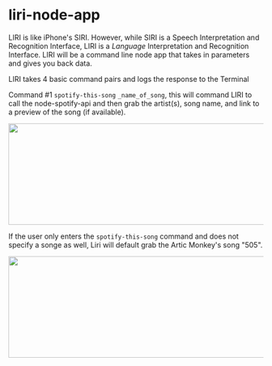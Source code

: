 # liri-node-app
LIRI is like iPhone's SIRI. However, while SIRI is a Speech Interpretation and Recognition Interface, LIRI is a _Language_ Interpretation and Recognition Interface. LIRI will be a command line node app that takes in parameters and gives you back data.

LIRI takes 4 basic command pairs and logs the response to the Terminal

Command #1 `spotify-this-song` `_name_of_song`, this will command LIRI to call the node-spotify-api and then grab  the artist(s), song name, and link to a preview of the song (if available).

<img src="https://media.giphy.com/media/vwQz6tQnjMwSSOdp7x/giphy.gif" width="600" height="200">

If the user only enters the `spotify-this-song` command and does not specify a songe as well, Liri will default grab the Artic Monkey's song "505".

<img src="https://media.giphy.com/media/1zjOYpTJON5b8sAigd/giphy.gif" width="600" height="200">
